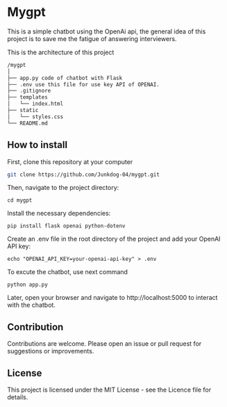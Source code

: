 # Mygpt

This is a simple chatbot using the OpenAi api, the general idea of this project is to save me the fatigue of answering interviewers. 

This is the architecture of this project
```bash
/mygpt
│
├── app.py code of chatbot with Flask
├── .env use this file for use key API of OPENAI.
├── .gitignore 
├── templates
│   └── index.html 
├── static
│   └── styles.css 
└── README.md
```
## How to install 

First, clone this repository at your computer
```bash
git clone https://github.com/Junkdog-04/mygpt.git
```
Then, navigate to the project directory:
```
cd mygpt
```
Install the necessary dependencies:
```
pip install flask openai python-dotenv
```
Create an .env file in the root directory of the project and add your OpenAI API key:
```
echo "OPENAI_API_KEY=your-openai-api-key" > .env
```
To excute the chatbot, use next command
```
python app.py
```
Later, open your browser and navigate to http://localhost:5000 to interact with the chatbot.

##  Contribution
Contributions are welcome. Please open an issue or pull request for suggestions or improvements.

## License
This project is licensed under the MIT License - see the Licence file for details.
